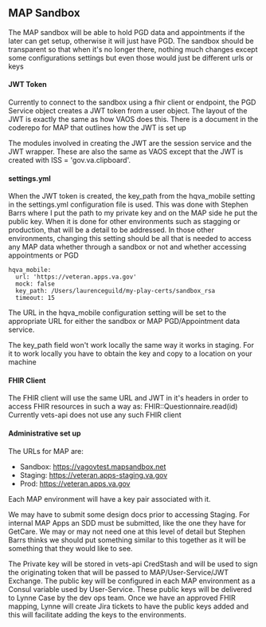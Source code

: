 
## MAP Sandbox

The MAP sandbox will be able to hold PGD data and appointments if the later can get setup, otherwise it will just have PGD. 
The sandbox should be transparent so that when it's no longer there, nothing much changes except some 
configurations settings but even those would just be different urls or keys

#### JWT Token

Currently to connect to the sandbox using a fhir client or endpoint, the PGD Service object creates a JWT token from a user object. 
The layout of the JWT is exactly the same as how VAOS does this. There is a document in the coderepo for MAP that outlines how the JWT is set up

The modules involved in creating the JWT are the session service and the JWT wrapper. These are also the same as VAOS except that the
JWT is created with ISS = 'gov.va.clipboard'. 


#### settings.yml

When the JWT token is created, the key_path from the hqva_mobile setting in the settings.yml configuration file is used. This was done with Stephen Barrs
where I put the path to my private key and on the MAP side he put the public key. When it is done for other environments such as stagging or production, that 
will be a detail to be addressed. In those other environments, changing this setting should be all that is needed to access any MAP data 
whether through a sandbox or not and whether accessing appointments or PGD

```
hqva_mobile:
  url: 'https://veteran.apps.va.gov'
  mock: false
  key_path: /Users/laurenceguild/my-play-certs/sandbox_rsa
  timeout: 15
```

The URL in the hqva_mobile configuration setting will be set to the appropriate URL for either the sandbox or MAP PGD/Appointment data service.

The key_path field won't work locally the same way it works in staging. For it to work locally you have to obtain the key and copy to a location on your machine

#### FHIR Client

The FHIR client will use the same URL and JWT in it's headers in order to access FHIR resources in such a way as:
FHIR::Questionnaire.read(id)
Currently vets-api does not use any such FHIR client

#### Administrative set up

The URLs for MAP are:

- Sandbox: https://vagovtest.mapsandbox.net
- Staging: https://veteran.apps-staging.va.gov
- Prod: https://veteran.apps.va.gov

Each MAP environment will have a key pair associated with it.

 We may have to submit some design docs prior to accessing Staging. For internal MAP Apps an SDD must be submitted, like the one they have for GetCare.  We may or may not need one at this level of detail but Stephen Barrs thinks we should put something similar to this together as it will be something that they would like to see.

The Private key will be stored in vets-api CredStash and will be used to sign the originating token that will be passed to MAP/User-Service/JWT Exchange.
The public key will be configured in each MAP environment as a Consul variable used by User-Service. These public keys will be delivered to Lynne Case by the dev ops team. Once we have an approved FHIR mapping, Lynne will create Jira tickets to have the public keys added and this will facilitate adding the keys to the environments.



